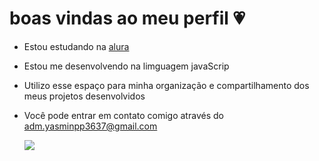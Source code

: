  # boas vindas ao meu perfil 💗
 
- Estou estudando na [alura](https://www.alura.com.br)

- Estou me desenvolvendo na limguagem javaScrip

- Utilizo esse espaço para minha organização e compartilhamento dos meus projetos desenvolvidos

- Você pode entrar em contato comigo através do adm.yasminpp3637@gmail.com


  ![](https://media.tenor.com/KCR6uHAlphkAAAAi/hello-kitty.gif)



